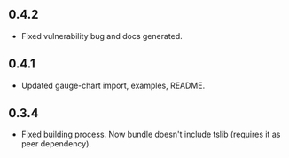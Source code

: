 ## 0.4.2
* Fixed vulnerability bug and docs generated.

## 0.4.1
* Updated gauge-chart import, examples, README.

## 0.3.4 
* Fixed building process. Now bundle doesn't include tslib (requires it as peer dependency).

